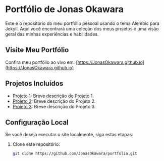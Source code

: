 # Portfólio de Jonas Okawara

Este é o repositório do meu portfólio pessoal usando o tema Alembic para Jekyll. Aqui você encontrará uma coleção dos meus projetos e uma visão geral das minhas experiências e habilidades.

## Visite Meu Portfólio

Confira meu portfólio ao vivo em: [https://JonasOkawara.github.io](https://JonasOkawara.github.io)

## Projetos Incluídos

- [Projeto 1](https://linkdoproyecto1.com): Breve descrição do Projeto 1.
- [Projeto 2](https://linkdoproyecto2.com): Breve descrição do Projeto 2.
- [Projeto 3](https://linkdoproyecto3.com): Breve descrição do Projeto 3.

## Configuração Local

Se você deseja executar o site localmente, siga estas etapas:

1. Clone este repositório:
   ```bash
   git clone https://github.com/JonasOkawara/portfolio.git
